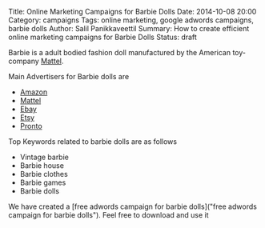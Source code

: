 Title: Online Marketing Campaigns for Barbie Dolls
Date: 2014-10-08 20:00
Category: campaigns
Tags: online marketing, google adwords campaigns, barbie dolls
Author: Salil Panikkaveettil
Summary: How to create efficient online marketing campaigns for Barbie Dolls
Status: draft

Barbie is a adult bodied fashion doll manufactured by the American toy-company [Mattel](http://www.mattel.com/ "Barbie doll manufacturer"). 

Main Advertisers for Barbie dolls are 

- [Amazon](http://www.amazon.com/ "Amazon Barbie Dolls")
- [Mattel](http://www.mattel.com/ "Mattel Barbie Dolls")
- [Ebay](http://www.ebay.com/ "Ebay Barbie Dolls")
- [Etsy](https://www.etsy.com/ "Etsy Barbie Dolls")
- [Pronto](http://www.pronto.com/ "Pronto Barbie Dolls")

Top Keywords related to barbie dolls are as follows

- Vintage barbie
- Barbie house
- Barbie clothes
- Barbie games
- Barbie dolls

We have created a [free adwords campaign for barbie dolls]("free adwords campaign for barbie dolls"). Feel free to download and use it

